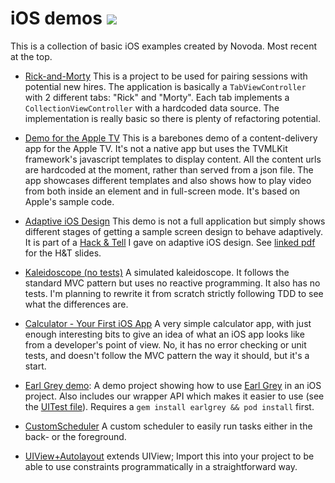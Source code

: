 # iOS demos [![](https://raw.githubusercontent.com/novoda/novoda/master/assets/btn_apache_lisence.png)](LICENSE.txt)

This is a collection of basic iOS examples created by Novoda. Most recent at the top.

* [Rick-and-Morty](https://github.com/novoda/ios-demos/tree/master/Rick-and-Morty)
This is a project to be used for pairing sessions with potential new hires. The application is basically a `TabViewController` with 2 different tabs: "Rick" and "Morty". Each tab implements a `CollectionViewController` with a hardcoded data source. The implementation is really basic so there is plenty of refactoring potential.

* [Demo for the Apple TV](https://github.com/novoda/ios-demos/tree/master/TVDemo)
This is a barebones demo of a content-delivery app for the Apple TV. It's not a native app but uses the TVMLKit framework's javascript templates to display content. All the content urls are hardcoded at the moment, rather than served from a json file. The app showcases different templates and also shows how to play video from both inside an element and in full-screen mode. It's based on Apple's sample code.

* [Adaptive iOS Design](https://github.com/novoda/ios-demos/tree/master/Adaptive%20iOS%20Design)
This demo is not a full application but simply shows different stages of getting a sample screen design to behave adaptively. It is part of a [Hack & Tell](https://www.youtube.com/watch?v=iI4PmsjYW3Y&index=1&list=PLsAfcuwrBov7UYpOrN8ez7Y0e-O38bOoa) I gave on adaptive iOS design. See [linked pdf](https://github.com/novoda/ios-demos/blob/master/Adaptive%20iOS%20Design/Adaptive%20iOS%20Design.pdf) for the H&T slides.

* [Kaleidoscope (no tests)](https://github.com/novoda/ios-demos/tree/master/Kaleidoscope%20(no%20tests))
A simulated kaleidoscope. It follows the standard MVC pattern but uses no reactive programming. It also has no tests. I'm planning to rewrite it from scratch strictly following TDD to see what the differences are.

* [Calculator - Your First iOS App](https://github.com/novoda/ios-demos/tree/master/Your%20First%20iOS%20App)
A very simple calculator app, with just enough interesting bits to give an idea of what an iOS app looks like from a developer's point of view. No, it has no error checking or unit tests, and doesn't follow the MVC pattern the way it should, but it's a start.

* [Earl Grey demo](https://github.com/novoda/ios-demos/tree/master/Earl-Grey-Demo): A demo project showing how to use [Earl Grey](https://github.com/google/EarlGrey) in an iOS project. Also includes our wrapper API which makes it easier to use (see the [UITest file](https://github.com/novoda/ios-demos/blob/master/Earl-Grey-Demo/Earl-Grey-DemoTests/UITest.swift)). Requires a `gem install earlgrey && pod install` first.

* [CustomScheduler](https://github.com/novoda/ios-demos/blob/master/CustomScheduler.swift)
A custom scheduler to easily run tasks either in the back- or the foreground.

* [UIView+Autolayout](https://github.com/novoda/ios-demos/blob/master/UIView%2BAutolayout.swift)
extends UIView; Import this into your project to be able to use constraints programmatically in a straightforward way.
